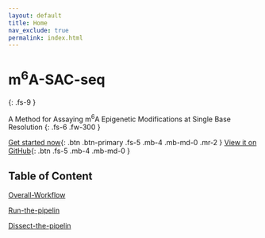 ```yaml
---
layout: default
title: Home
nav_exclude: true
permalink: index.html
---
```


<!-- prettier-ignore-start -->
# m<sup>6</sup>A-SAC-seq
{: .fs-9 }
<!-- prettier-ignore-end -->

A Method for Assaying m<sup>6</sup>A Epigenetic Modifications at Single Base Resolution
{: .fs-6 .fw-300 }

[Get started now](#getting-started){: .btn .btn-primary .fs-5 .mb-4 .mb-md-0 .mr-2 } [View it on GitHub](https://github.com/y9c/m6A-sacseq){: .btn .fs-5 .mb-4 .mb-md-0 }

## Table of Content

[Overall-Workflow](./Overall-Workflow)

[Run-the-pipelin](Run-the-pipeline)

[Dissect-the-pipelin](Dissect-the-pipeline)
